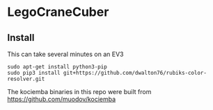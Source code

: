 # LegoCraneCuber


## Install
This can take several minutes on an EV3
```
sudo apt-get install python3-pip
sudo pip3 install git+https://github.com/dwalton76/rubiks-color-resolver.git
```

The kociemba binaries in this repo were built from https://github.com/muodov/kociemba
